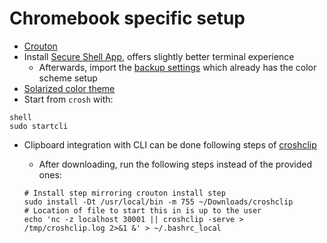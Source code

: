 # Chromebook specific setup

- [Crouton](https://github.com/dnschneid/crouton/)
- Install [Secure Shell App](https://chrome.google.com/webstore/detail/secure-shell-app/pnhechapfaindjhompbnflcldabbghjo?hl=en), offers slightly better terminal experience
  - Afterwards, import the [backup settings](<./chromebook/Secure\ Shell\ Preferences\ Backup.json>) which already has the color scheme setup
- [Solarized color theme](https://github.com/jarlg/solarized-crosh)
- Start from `crosh` with:

```
shell
sudo startcli
```

- Clipboard integration with CLI can be done following steps of [croshclip](https://github.com/acornejo/croshclip)
  - After downloading, run the following steps instead of the provided ones:

  ```
  # Install step mirroring crouton install step
  sudo install -Dt /usr/local/bin -m 755 ~/Downloads/croshclip
  # Location of file to start this in is up to the user
  echo 'nc -z localhost 30001 || croshclip -serve > /tmp/croshclip.log 2>&1 &' > ~/.bashrc_local
  ```


